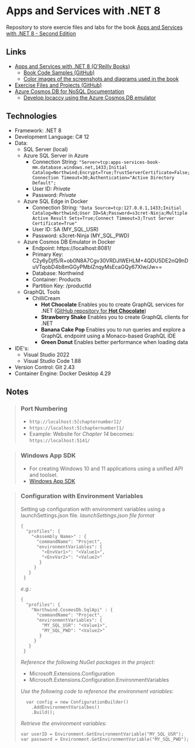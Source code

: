 # Apps and Services with .NET 8
Repository to store exercie files and labs for the book [Apps and Services with .NET 8 - Second Edition](https://learning.oreilly.com/library/view/apps-and-services/9781837637133/)

## Links
- [Apps and Services with .NET 8 (O'Reilly Books)](https://learning.oreilly.com/library/view/apps-and-services/9781837637133/)
  - [Book Code Samples (GitHub)](https://github.com/markjprice/apps-services-net8)
  - [Color images of the screenshots and diagrams used in the book](https://packt.link/gbp/9781837637133)
- [Exercise Files and Projects (GitHub)](https://github.com/mmelekus/apps-services-net8)
- [Azure Cosmos DB for NoSQL Documentation](https://learn.microsoft.com/en-us/azure/cosmos-db/nosql/)
  - [Develop locaccy using the Azure Cosmos DB emulator](https://learn.microsoft.com/en-us/azure/cosmos-db/how-to-develop-emulator?tabs=docker-linux%2Ccsharp&pivots=api-nosql)

## Technologies
- Framework: .NET 8
- Development Language: C# 12
- Data:
  - SQL Server (local)
  - Azure SQL Server in Azure
    - Connection String: `"Server=tcp:apps-services-book-mm.database.windows.net,1433;Initial Catalog=Northwind;Encrypt=True;TrustServerCertificate=False;Connection Timeout=30;Authentication="Active Directory Default";`
    - User ID: *Private*
    - Password: *Private*
  - Azure SQL Edge in Docker
    - Connection String: `"Data Source=tcp:127.0.0.1,1433;Initial Catalog=Northwind;User ID=SA;Password=s3cret-Ninja;Multiple Active Result Sets=True;Connect Timeout=3;Trust Server Certificate=True"`
    - User ID: SA (MY_SQL_USR)
    - Password: s3cret-Ninja (MY_SQL_PWD)
  - Azure Cosmos DB Emulator in Docker
    - Endpoint: https://localhost:8081/
    - Primary Key: C2y6yDjf5/R+ob0N8A7Cgv30VRDJIWEHLM+4QDU5DE2nQ9nDuVTqobD4b8mGGyPMbIZnqyMsEcaGQy67XIw/Jw==
    - Database: Northwind
    - Container: Products
    - Partition Key: /productId
  - GraphQL Tools
    - ChilliCream
      - **Hot Chocolate** Enables you to create GraphQL services for .NET ([GitHub repository for **Hot Chocolate**](https://github.com/ChilliCream/hotchocolate))
      - **Strawberry Shake** Enables you to create GraphQL clients for .NET
      - **Banana Cake Pop** Enables you to run queries and explore a GraphQL endpoint using a Monaco-based GraphQL IDE
      - **Green Donut** Enables better performance when loading data
- IDE's:
  - Visual Studio 2022
  - Visual Studio Code 1.88
- Version Control: Git 2.43
- Container Engine: Docker Desktop 4.29

## Notes
> ### Port Numbering
> - `http://localhost:5[chapternumber]2/`
> - `https://localhost:5[chapternumber]1/`
> - Example: Website for *Chapter 14* becomes: `https://localhost:5141/`

> ### Windows App SDK
> - For creating Windows 10 and 11 applications using a unified API and toolset.
> - [Windows App SDK](https://learn.microsoft.com/en-us/windows/apps/windows-app-sdk/)

> ### Configuration with Environment Variables
> Setting up configuration with environment variables using a launchSettings.json file.
> *launchSettings.json file format*
> ```
> {
>   "profiles": {
>     "<Assembly Name>" : {
>       "commandName": "Project",
>       "environmentVariables": {
>         "<EnvVar1>": "<Value1>",
>         "<EnvVar2>": "<Value2>"
>        }
>      }
>    }  
>  }
> ```
>
> *e.g.:*
> ```
> {
>   "profiles": {
>     "Northwind.CosmosDb.SqlApi" : {
>       "commandName": "Project",
>       "environmentVariables": {
>         "MY_SQL_USR": "<Value1>",
>         "MY_SQL_PWD": "<Value2>"
>        }
>      }
>    }  
>  }
> ```
> *Reference the following NuGet packages in the project:*
> - Microsoft.Extensions.Configuration
> - Microsoft.Extensions.Configuration.EnvironmentVariables
>
> *Use the following code to reference the environment variables:*
> ```
>   var config = new ConfigurationBuilder()
>     .AddEnvironmentVarialbes()
>     .Build();
> ```
> *Retrieve the environment variables:*
> ```
> var userID = Environment.GetEnvironmentVariable("MY_SQL_USR");
> var password = Environment.GetEnvironmentVariable("MY_SQL_PWD");
> ```